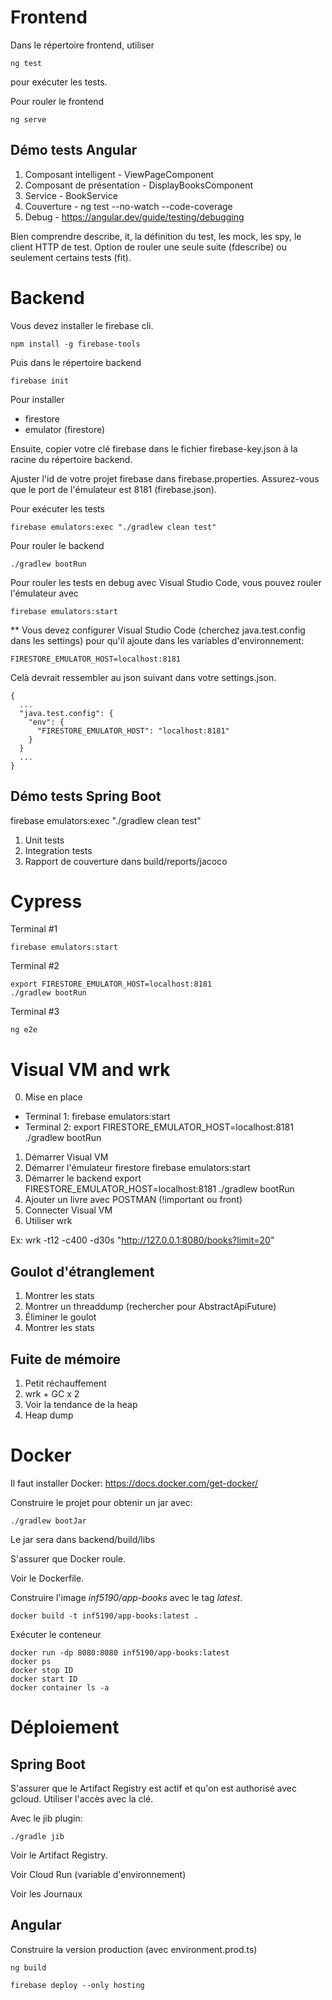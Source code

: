# Frontend

Dans le répertoire frontend, utiliser

```
ng test
```

pour exécuter les tests.

Pour rouler le frontend

```
ng serve
```

## Démo tests Angular

1. Composant intelligent - ViewPageComponent
2. Composant de présentation - DisplayBooksComponent
3. Service - BookService
4. Couverture - ng test --no-watch --code-coverage
5. Debug - https://angular.dev/guide/testing/debugging

Bien comprendre describe, it, la définition du test, les mock, les spy, le client HTTP de test.
Option de rouler une seule suite (fdescribe) ou seulement certains tests (fit).

# Backend

Vous devez installer le firebase cli.

```
npm install -g firebase-tools
```

Puis dans le répertoire backend

```
firebase init
```

Pour installer

- firestore
- emulator (firestore)

Ensuite, copier votre clé firebase dans le fichier firebase-key.json à la racine du répertoire backend.

Ajuster l'id de votre projet firebase dans firebase.properties.
Assurez-vous que le port de l'émulateur est 8181 (firebase.json).

Pour exécuter les tests

```
firebase emulators:exec "./gradlew clean test"
```

Pour rouler le backend

```
./gradlew bootRun
```

Pour rouler les tests en debug avec Visual Studio Code, vous pouvez rouler l'émulateur avec

```
firebase emulators:start
```

** Vous devez configurer Visual Studio Code (cherchez java.test.config dans les settings) pour qu'il ajoute dans les variables d'environnement:

```
FIRESTORE_EMULATOR_HOST=localhost:8181
```

Celà devrait ressembler au json suivant dans votre settings.json.

```
{
  ...
  "java.test.config": {
    "env": {
      "FIRESTORE_EMULATOR_HOST": "localhost:8181"
    }
  }
  ...
}

```

## Démo tests Spring Boot

firebase emulators:exec "./gradlew clean test"

1. Unit tests
2. Integration tests
3. Rapport de couverture dans build/reports/jacoco

# Cypress

Terminal #1

```
firebase emulators:start
```

Terminal #2

```
export FIRESTORE_EMULATOR_HOST=localhost:8181
./gradlew bootRun

```

Terminal #3

```
ng e2e
```


# Visual VM and wrk

0. Mise en place

- Terminal 1:
  firebase emulators:start
- Terminal 2:
  export FIRESTORE_EMULATOR_HOST=localhost:8181
  ./gradlew bootRun

1. Démarrer Visual VM
2. Démarrer l'émulateur firestore
   firebase emulators:start
3. Démarrer le backend
   export FIRESTORE_EMULATOR_HOST=localhost:8181
   ./gradlew bootRun
4. Ajouter un livre avec POSTMAN (!important ou front)
5. Connecter Visual VM
6. Utiliser wrk

Ex: wrk -t12 -c400 -d30s "http://127.0.0.1:8080/books?limit=20"

## Goulot d'étranglement

1. Montrer les stats
2. Montrer un threaddump (rechercher pour AbstractApiFuture)
3. Éliminer le goulot
4. Montrer les stats

## Fuite de mémoire

1. Petit réchauffement
2. wrk + GC x 2
3. Voir la tendance de la heap
4. Heap dump

# Docker

Il faut installer Docker: https://docs.docker.com/get-docker/

Construire le projet pour obtenir un jar avec:

```
./gradlew bootJar
```

Le jar sera dans backend/build/libs

S'assurer que Docker roule.

Voir le Dockerfile.

Construire l'image _inf5190/app-books_ avec le tag _latest_.

```
docker build -t inf5190/app-books:latest . 
```

Exécuter le conteneur

```
docker run -dp 8080:8080 inf5190/app-books:latest
docker ps
docker stop ID
docker start ID
docker container ls -a
```

# Déploiement

## Spring Boot

S'assurer que le Artifact Registry est actif et qu'on est authorisé avec gcloud.
Utiliser l'accès avec la clé.

Avec le jib plugin:

```
./gradle jib
```

Voir le Artifact Registry.

Voir Cloud Run (variable d'environnement)

Voir les Journaux

## Angular

Construire la version production (avec environment.prod.ts)

```
ng build
```

```
firebase deploy --only hosting
```
